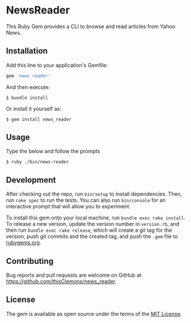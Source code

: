 # NewsReader

This Ruby Gem provides a CLI to browse and read articles from Yahoo News.

## Installation

Add this line to your application's Gemfile:

```ruby
gem 'news_reader'
```

And then execute:

    $ bundle install

Or install it yourself as:

    $ gem install news_reader

## Usage

Type the below and follow the prompts

    $ ruby ./bin/news-reader    

## Development

After checking out the repo, run `bin/setup` to install dependencies. Then, run `rake spec` to run the tests. You can also run `bin/console` for an interactive prompt that will allow you to experiment.

To install this gem onto your local machine, run `bundle exec rake install`. To release a new version, update the version number in `version.rb`, and then run `bundle exec rake release`, which will create a git tag for the version, push git commits and the created tag, and push the `.gem` file to [rubygems.org](https://rubygems.org).

## Contributing

Bug reports and pull requests are welcome on GitHub at https://github.com/thisClemons/news_reader.

## License

The gem is available as open source under the terms of the [MIT License](https://opensource.org/licenses/MIT).
